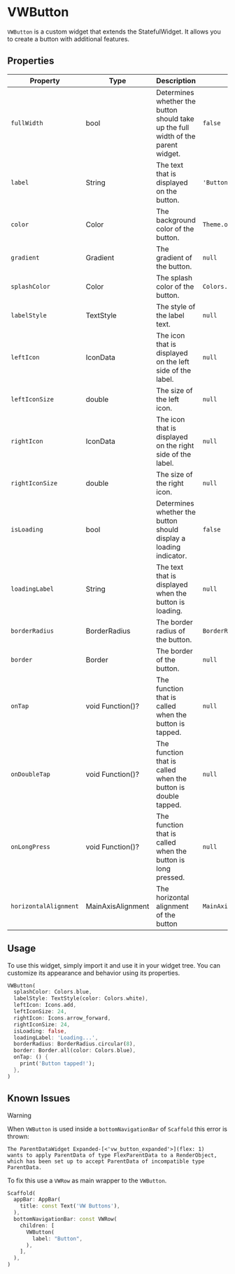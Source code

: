 # VWButton

`VWButton` is a custom widget that extends the StatefulWidget. It allows you to create a button with additional features.

## Properties

| Property              | Type              | Description                                                                       | Default Value                            |
| --------------------- | ----------------- | --------------------------------------------------------------------------------- | ---------------------------------------- |
| `fullWidth`           | bool              | Determines whether the button should take up the full width of the parent widget. | `false`                                  |
| `label`               | String            | The text that is displayed on the button.                                         | `'Button'`                               |
| `color`               | Color             | The background color of the button.                                               | `Theme.of(context).colorScheme.primary`  |
| `gradient`            | Gradient          | The gradient of the button.                                                       | `null`                                   |
| `splashColor`         | Color             | The splash color of the button.                                                   | `Colors.white`                           |
| `labelStyle`          | TextStyle         | The style of the label text.                                                      | `null`                                   |
| `leftIcon`            | IconData          | The icon that is displayed on the left side of the label.                         | `null`                                   |
| `leftIconSize`        | double            | The size of the left icon.                                                        | `null`                                   |
| `rightIcon`           | IconData          | The icon that is displayed on the right side of the label.                        | `null`                                   |
| `rightIconSize`       | double            | The size of the right icon.                                                       | `null`                                   |
| `isLoading`           | bool              | Determines whether the button should display a loading indicator.                 | `false`                                  |
| `loadingLabel`        | String            | The text that is displayed when the button is loading.                            | `null`                                   |
| `borderRadius`        | BorderRadius      | The border radius of the button.                                                  | `BorderRadius.all(Radius.circular(100))` |
| `border`              | Border            | The border of the button.                                                         | `null`                                   |
| `onTap`               | void Function()?  | The function that is called when the button is tapped.                            | `null`                                   |
| `onDoubleTap`         | void Function()?  | The function that is called when the button is double tapped.                     | `null`                                   |
| `onLongPress`         | void Function()?  | The function that is called when the button is long pressed.                      | `null`                                   |
| `horizontalAlignment` | MainAxisAlignment | The horizontal alignment of the button                                            | `MainAxisAlignment.center`               |

## Usage

To use this widget, simply import it and use it in your widget tree. You can customize its appearance and behavior using its properties.

```dart
VWButton(
  splashColor: Colors.blue,
  labelStyle: TextStyle(color: Colors.white),
  leftIcon: Icons.add,
  leftIconSize: 24,
  rightIcon: Icons.arrow_forward,
  rightIconSize: 24,
  isLoading: false,
  loadingLabel: 'Loading...',
  borderRadius: BorderRadius.circular(8),
  border: Border.all(color: Colors.blue),
  onTap: () {
    print('Button tapped!');
  },
)
```

## Known Issues

> [!WARNING]
> When `VWButton` is used inside a `bottomNavigationBar` of `Scaffold` this error is thrown:

```
The ParentDataWidget Expanded-[<'vw_button_expanded'>](flex: 1)
wants to apply ParentData of type FlexParentData to a RenderObject,
which has been set up to accept ParentData of incompatible type ParentData.
```

To fix this use a `VWRow` as main wrapper to the `VWButton`.

```dart
Scaffold(
  appBar: AppBar(
    title: const Text('VW Buttons'),
  ),
  bottomNavigationBar: const VWRow(
    children: [
      VWButton(
        label: "Button",
      ),
    ],
  ),
)
```
